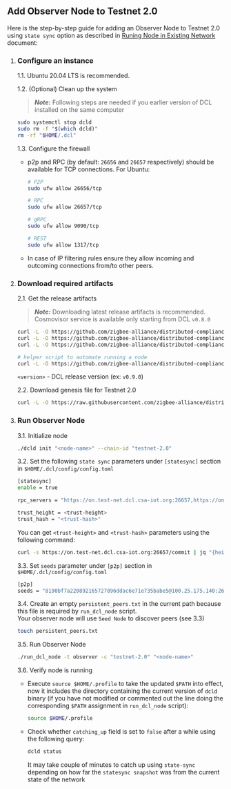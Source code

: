 ## Add Observer Node to Testnet 2.0
Here is the step-by-step guide for adding an Observer Node to Testnet 2.0 using `state sync` option 
as described in  [Runing Node in Existing Network](../../../docs/running-node-in-existing-network.md) document:
1. ### Configure an instance

    1.1. Ubuntu 20.04 LTS is recommended.

    1.2. (Optional) Clean up the system
    > **_Note:_** Following steps are needed if you earlier version of DCL installed on the same computer

    ```bash
    sudo systemctl stop dcld
    sudo rm -f "$(which dcld)"
    rm -rf "$HOME/.dcl"
    ```

    1.3. Configure the firewall

    * p2p and RPC (by default: `26656` and `26657` respectively) should be available for TCP connections.
        For Ubuntu:

        ```bash
        # P2P
        sudo ufw allow 26656/tcp 

        # RPC
        sudo ufw allow 26657/tcp

        # gRPC
        sudo ufw allow 9090/tcp

        # REST
        sudo ufw allow 1317/tcp
        ```

    * In case of IP filtering rules ensure they allow incoming and outcoming connections from/to other peers.

2. ### Download required artifacts
    2.1. Get the release artifacts
     > **_Note:_** Downloading latest release artifacts is recommended. Cosmovisor service is available only starting from DCL `v0.8.0`

    ```bash
    curl -L -O https://github.com/zigbee-alliance/distributed-compliance-ledger/releases/download/<version>/dcld
    curl -L -O https://github.com/zigbee-alliance/distributed-compliance-ledger/releases/download/<version>/cosmovisor
    curl -L -O https://github.com/zigbee-alliance/distributed-compliance-ledger/releases/download/<version>/cosmovisor.service

    # helper script to automate running a node
    curl -L -O https://github.com/zigbee-alliance/distributed-compliance-ledger/releases/download/<release>/run_dcl_node
    ```
    `<version>` - DCL release version (ex: `v0.9.0`)

    2.2. Download genesis file for Testnet 2.0
    ```bash
    curl -L -O https://raw.githubusercontent.com/zigbee-alliance/distributed-compliance-ledger/master/deployment/persistent_chains/testnet-2.0/genesis.json
    ```

3. ### Run Observer Node
    3.1. Initialize node
    ```bash
    ./dcld init "<node-name>" --chain-id "testnet-2.0"
    ```

    3.2. Set the following `state sync` parameters under `[statesync]` section in `$HOME/.dcl/config/config.toml` <br>
    ```bash
    [statesync]
    enable = true

    rpc_servers = "https://on.test-net.dcl.csa-iot.org:26657,https://on.test-net.dcl.csa-iot.org:26657"

    trust_height = <trust-height>
    trust_hash = "<trust-hash>"
    ```

    You can get `<trust-height>` and `<trust-hash>` parameters using the following command:
    ```bash
    curl -s https://on.test-net.dcl.csa-iot.org:26657/commit | jq "{height: .result.signed_header.header.height, hash: .result.signed_header.commit.block_id.hash}"
    ```

    3.3. Set `seeds` parameter under `[p2p]` section in `$HOME/.dcl/config/config.toml`
    ```bash
    [p2p]
    seeds = "8190bf7a220892165727896ddac6e71e735babe5@100.25.175.140:26656"
    ```

    3.4. Create an empty `persistent_peers.txt` in the current path because this file is required by `run_dcl_node` script. <br>
    Your observer node will use `Seed Node` to discover peers (see 3.3)
    ```bash
    touch persistent_peers.txt
    ```

    3.5. Run Observer Node
    ```bash
    ./run_dcl_node -t observer -c "testnet-2.0" "<node-name>"
    ```

    3.6. Verify node is running <br>
    - Execute `source $HOME/.profile` to take the updated `$PATH` into effect, now
    it includes the directory containing the current version of `dcld` binary (if
    you have not modified or commented out the line doing the corresponding
    `$PATH` assignment in `run_dcl_node` script):
        ```bash
        source $HOME/.profile
        ```


    - Check whether `catching_up` field is set to `false` after a while using the following query:
        ```bash
        dcld status
        ```
        It may take couple of minutes to catch up using `state-sync` depending on how far the `statesync snapshot` was from the current state of the network 
